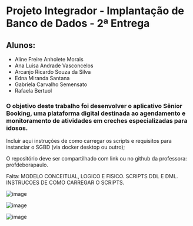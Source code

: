 # Projeto Integrador - Implantação de Banco de Dados - 2ª Entrega

## Alunos:
- Aline Freire Anholete Morais
- Ana Luisa Andrade Vasconcelos
- Arcanjo Ricardo Souza da Silva
- Edna Miranda Santana
- Gabriela Carvalho Semensato
- Rafaela Bertuol

### O objetivo deste trabalho foi desenvolver o aplicativo Sênior Booking, uma plataforma digital destinada ao agendamento e monitoramento de atividades em creches especializadas para idosos.

Incluir aqui instruções de como carregar os scripts e requisitos para instanciar o SGBD (via docker desktop ou outro);

O repositório deve ser compartilhado com link ou no github da professora: profdeborapaulo.

Falta: MODELO CONCEITUAL, LOGICO E FISICO. SCRIPTS DDL E DML. INSTRUCOES DE COMO CARREGAR O SCRIPTS.

![image](https://github.com/user-attachments/assets/4ddf79eb-1776-49cf-88b0-88f4a4f88bf3)

![image](https://github.com/user-attachments/assets/7c255af5-4bce-40ce-99e6-7aecbaa8245d)

![image](https://github.com/user-attachments/assets/24ca9687-6c3c-4604-bd30-fde5c747bd1d)

